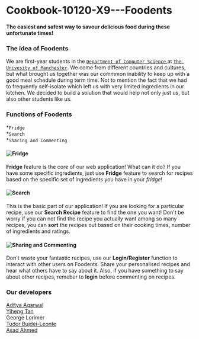 # Cookbook-10120-X9---Foodents


<Strong>The easiest and safest way to savour delicious food during these unfortunate times!</font></Strong>

### The idea of Foodents
We are first-year students in the [`Department of Computer Science` ](https://www.cs.manchester.ac.uk)at [`The Univesity of Manchester`](https://www.manchester.ac.uk/). We come from different countries and cultures, but what brought us together was our commmon inability to keep up with a good meal schedule during term time. Not to mention the fact that we had to frequently self-isolate which left us with very limited ingredients in our kitchen. We decided to build a solution that would help not only just us, but also other students like us.

### Functions of Foodents
*`Fridge`<br>
*`Search`<br>
*`Sharing and Commenting`<br>

#### ![Fridge](https://img.shields.io/badge/-Fridge-%231bbd36)
**Fridge** feature is the core of our web application! What can it do? If you have some specific ingredients, just use **Fridge** feature to search for recipes based on the specific set of ingredients you have in your *fridge*!

#### ![Search](https://img.shields.io/badge/-Search-%231bbd36)
This is the basic part of our application! If you are looking for a particular recipe, use our **Search Recipe** feature  to find the one you want! Don't be worry if you can not find the recipe you actually want among so many recipes, you can **sort** the recipes out based on their cooking times, number of ingredients and ratings.


#### ![Sharing and Commenting](https://img.shields.io/badge/-Sharing%20and%20Commenting-%231bbd36)
Don't waste your fantastic recipes, use our **Login/Register** function to interact with other users on Foodents. Share your personalised recipes and hear what others have to say about it. Also, if you have something to say about other recipes, remeber to **login** before commenting on recipes.

### Our developers
[Aditya Agarwal](http://linkedin.com/in/aditya-5/)<br>
[Yiheng Tan](https://github.com/yiheng-tan)<br>
George Lorimer<br>
[Tudor Bujdei-Leonte](http://linkedin.com/in/tudor-bujdei-leonte/)<br>
[Asad Ahmed](https://www.linkedin.com/in/asad-ah/)<br>
